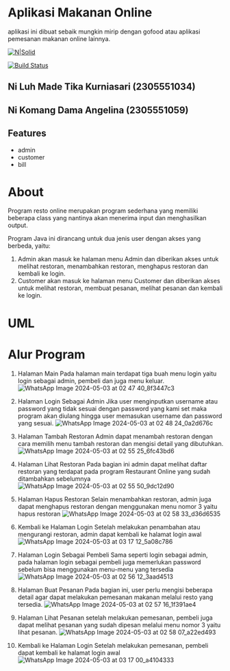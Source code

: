 # Aplikasi Makanan Online
 aplikasi ini dibuat sebaik mungkin mirip dengan gofood atau aplikasi pemesanan makanan online lainnya.

[![N|Solid](https://cldup.com/dTxpPi9lDf.thumb.png)](https://nodesource.com/products/nsolid)

[![Build Status](https://travis-ci.org/joemccann/dillinger.svg?branch=master)](https://travis-ci.org/joemccann/dillinger)

## Ni Luh Made Tika Kurniasari (2305551034)
## Ni Komang Dama Angelina (2305551059)

## Features
- admin
- customer
- bill

# About
Program resto online merupakan program sederhana yang memiliki beberapa class yang nantinya akan menerima input dan menghasilkan output.

Program Java ini dirancang untuk dua jenis user dengan akses yang berbeda, yaitu:
1. Admin akan masuk ke halaman menu Admin dan diberikan akses untuk melihat restoran, menambahkan restoran, menghapus restoran dan kembali ke login.
2. Customer akan masuk ke halaman menu Customer dan diberikan akses untuk melihat restoran, membuat pesanan, melihat pesanan dan kembali ke login.

# UML

# Alur Program
1. Halaman Main
Pada halaman main terdapat tiga buah menu login yaitu login sebagai admin, pembeli dan juga menu keluar.  
![WhatsApp Image 2024-05-03 at 02 47 40_8f3447c3](https://github.com/tikakurnsri/makanan-online-java/assets/147127000/87f0ee60-58f4-4421-bbbf-378bfc746599)

2. Halaman Login Sebagai Admin
Jika user menginputkan username atau password yang tidak sesuai dengan password yang kami set maka program akan diulang hingga user memasukan username dan password yang sesuai.
![WhatsApp Image 2024-05-03 at 02 48 24_0a2d676c](https://github.com/tikakurnsri/makanan-online-java/assets/147127000/7ef412aa-e265-40d2-9f9a-18186c0a4e91)

3. Halaman Tambah Restoran
Admin dapat menambah restoran dengan cara memilih menu tambah restoran dan mengisi detail yang dibutuhkan.
![WhatsApp Image 2024-05-03 at 02 55 25_6fc43bd6](https://github.com/tikakurnsri/makanan-online-java/assets/147127000/7422b6f4-e35d-4be0-a5b3-87e3f21c7d56)

4. Halaman Lihat Restoran
Pada bagian ini admin dapat melihat daftar restoran yang terdapat pada program Restaurant Online yang sudah ditambahkan sebelumnya
![WhatsApp Image 2024-05-03 at 02 55 50_9dc12d90](https://github.com/tikakurnsri/makanan-online-java/assets/147127000/34f8db43-f97a-47cf-83ed-963483f5328c)

5. Halaman Hapus Restoran
Selain menambahkan restoran, admin juga dapat menghapus restoran dengan menggunakan menu nomor 3 yaitu hapus restoran
![WhatsApp Image 2024-05-03 at 02 58 33_d36d6535](https://github.com/tikakurnsri/makanan-online-java/assets/147127000/aed9c5c5-4990-42bb-9cbd-ce936a96415f)

6. Kembali ke Halaman Login 
Setelah melakukan penambahan atau mengurangi restoran, admin dapat kembali ke halamat login awal
![WhatsApp Image 2024-05-03 at 03 17 12_5a08c786](https://github.com/tikakurnsri/makanan-online-java/assets/147127000/6da99bff-906c-4cdc-a727-f661f066f00b)

7. Halaman Login Sebagai Pembeli
Sama seperti login sebagai admin, pada halaman login sebagai pembeli juga memerlukan password sebelum bisa menggunakan menu-menu yang tersedia
![WhatsApp Image 2024-05-03 at 02 56 12_3aad4513](https://github.com/tikakurnsri/makanan-online-java/assets/147127000/a68b750b-24bb-4d73-a1c2-7f5e5050f724)

8. Halaman Buat Pesanan
Pada bagian ini, user perlu mengisi beberapa detail agar dapat melakukan pemesanan makanan melalui resto yang tersedia.
![WhatsApp Image 2024-05-03 at 02 57 16_1f391ae4](https://github.com/tikakurnsri/makanan-online-java/assets/147127000/89eff5cc-315d-47c7-a2e0-adcd038f0c82)

9. Halaman Lihat Pesanan
setelah melakukan pemesanan, pembeli juga dapat melihat pesanan yang sudah dipesan melalui menu nomor 3 yaitu lihat pesanan.
![WhatsApp Image 2024-05-03 at 02 58 07_a22ed493](https://github.com/tikakurnsri/makanan-online-java/assets/147127000/f0563b78-a9de-48e6-8cec-e4f186390594)

10. Kembali ke Halaman Login 
Setelah melakukan pemesanan, pembeli dapat kembali ke halamat login awal
![WhatsApp Image 2024-05-03 at 03 17 00_a4104333](https://github.com/tikakurnsri/makanan-online-java/assets/147127000/f5716613-9a51-4c3d-a80e-21d44c71f23c)
